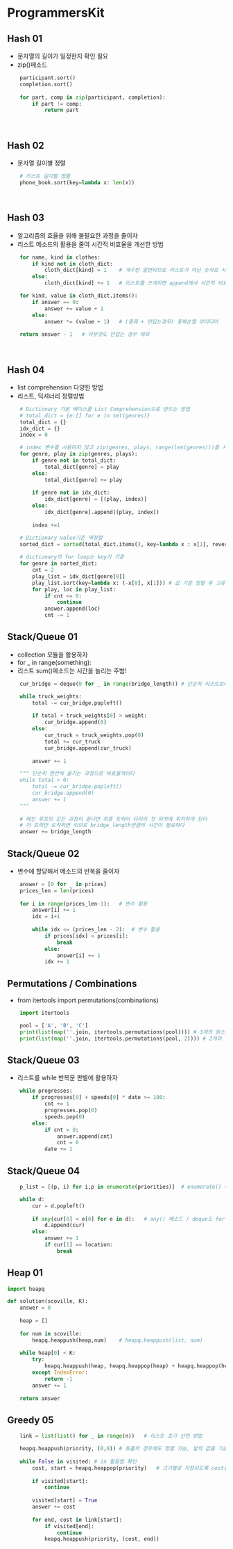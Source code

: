 # ProgrammersKit

## Hash 01
- 문자열의 길이가 일정한지 확인 필요
- zip()메소드
```python
    participant.sort()
    completion.sort()
    
    for part, comp in zip(participant, completion):
        if part != comp:
            return part
```

<br>

## Hash 02
- 문자열 길이별 정렬
```python
    # 리스트 길이별 정렬
    phone_book.sort(key=lambda x: len(x))
```

<br>

## Hash 03
- 알고리즘의 효율을 위해 불필요한 과정을 줄이자
- 리스트 메소드의 활용을 줄여 시간적 비효율을 개선한 방법

``` python
    for name, kind in clothes:
        if kind not in cloth_dict:
            cloth_dict[kind] = 1    # 개수만 알면되므로 리스트가 아닌 숫자로 사용
        else:
            cloth_dict[kind] += 1   # 리스트를 쓰게되면 append에서 시간적 비효율
```

```python
    for kind, value in cloth_dict.items():
        if answer == 0:
            answer += value + 1
        else:
            answer *= (value + 1)   # (종류 + 안입는경우) 중복순열 아이디어
    
    return answer - 1   # 아무것도 안입는 경우 제외
```

<br>

## Hash 04
- list comprehension 다양한 방법
- 리스트, 딕셔너리 정렬방법

```python
    # Dictionary 기본 베이스를 List Comprehension으로 만드는 방법
    # total_dict = {e:[] for e in set(genres)}
    total_dict = {}
    idx_dict = {}
    index = 0
```

```python
    # index 변수를 사용하지 않고 zip(genres, plays, range(len(genres)))를 사용하면 더 편하다
    for genre, play in zip(genres, plays):
        if genre not in total_dict:
            total_dict[genre] = play
        else:
            total_dict[genre] += play
        
        if genre not in idx_dict:
            idx_dict[genre] = [(play, index)]
        else:
            idx_dict[genre].append((play, index))
        
        index +=1
```

```python
    # Dictionary value기준 역정렬
    sorted_dict = sorted(total_dict.items(), key=lambda x : x[1], reverse=True) 
    
    # dictionary의 for loop는 key가 기준
    for genre in sorted_dict:
        cnt = 2
        play_list = idx_dict[genre[0]]
        play_list.sort(key=lambda x: (-x[0], x[1])) # 값 기준 정렬 후 고유 번호가 낮게 나오도록 재정렬
        for play, loc in play_list:
            if cnt <= 0:
                continue
            answer.append(loc)
            cnt -= 1
```

## Stack/Queue 01
- collection 모듈을 활용하자
- for _ in range(something):
- 리스트 sum()메소드는 시간을 늘리는 주범!

```python
    cur_bridge = deque(0 for _ in range(bridge_length)) # 단순히 리스트보다는 deque를 활용하자
```

```python
    while truck_weights:
        total -= cur_bridge.popleft()
        
        if total + truck_weights[0] > weight:
            cur_bridge.append(0)
        else:
            cur_truck = truck_weights.pop(0)
            total += cur_truck
            cur_bridge.append(cur_truck)
        
        answer += 1
```

```python
    """ 단순히 한칸씩 옮기는 과정으로 비효율적이다
    while total > 0:
        total -= cur_bridge.popleft()
        cur_bridge.append(0)
        answer += 1
    """
    
    # 메인 루프의 모든 과정이 끝나면 최종 트럭이 다리의 첫 위치에 위치하게 된다
    # 이 트럭만 도착하면 되므로 bridge_length만큼의 시간이 필요하다
    answer += bridge_length 
```

## Stack/Queue 02
- 변수에 할당해서 메소드의 반복을 줄이자
```python
    answer = [0 for _ in prices]
    prices_len = len(prices)
    
    for i in range(prices_len-1):   # 변수 활용
        answer[i] += 1
        idx = i+1
        
        while idx <= (prices_len - 2):  # 변수 활용
            if prices[idx] < prices[i]:
                break
            else:
                answer[i] += 1
            idx += 1
```

## Permutations / Combinations
- from itertools import permutations(combinations)
```python
    import itertools

    pool = ['A', 'B', 'C']
    print(list(map(''.join, itertools.permutations(pool)))) # 3개의 원소로 수열 만들기
    print(list(map(''.join, itertools.permutations(pool, 2)))) # 2개의 원소로 수열 만들기
```

## Stack/Queue 03
- 리스트를 while 반복문 판별에 활용하자

```python
    while progresses:
        if progresses[0] + speeds[0] * date >= 100:
            cnt += 1
            progresses.pop(0)
            speeds.pop(0)
        else:
            if cnt > 0:
                answer.append(cnt)
                cnt = 0
            date += 1
```

## Stack/Queue 04
```python
    p_list = [(p, i) for i,p in enumerate(priorities)]  # enumerate() 메소드
```

```python
    while d:
        cur = d.popleft()
        
        if any(cur[0] < e[0] for e in d):   # any() 메소드 / deque도 for문 가능
            d.append(cur)
        else:
            answer += 1
            if cur[1] == location:
                break
```

## Heap 01
```python
import heapq

def solution(scoville, K):
    answer = 0
    
    heap = []
    
    for num in scoville:
        heapq.heappush(heap,num)    # heapq.heappush(list, num)
        
    while heap[0] < K:
        try:
            heapq.heappush(heap, heapq.heappop(heap) + heapq.heappop(heap) * 2) # heapq.heappop()
        except IndexError:
            return -1
        answer += 1
            
    return answer
```

## Greedy 05
```python
    link = list(list() for _ in range(n))   # 리스트 초기 선언 방법
```

```python
    heapq.heappush(priority, (0,0)) # 튜플의 경우에도 정렬 가능, 앞의 값을 기준으로 정렬
    
    while False in visited: # in 활용법 확인
        cost, start = heapq.heappop(priority)   # 크기별로 저장되도록 cost를 앞에 쓴다
        
        if visited[start]:
            continue
        
        visited[start] = True
        answer += cost
        
        for end, cost in link[start]:
            if visited[end]:
                continue
            heapq.heappush(priority, (cost, end))
```
